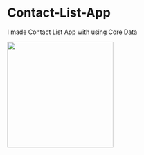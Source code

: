 # Contact-List-App
I made Contact List App with using Core Data

<img src="https://user-images.githubusercontent.com/114837272/210648516-14cf4f16-ff03-4794-8732-fe248c791dff.mp4" width="245"/>



